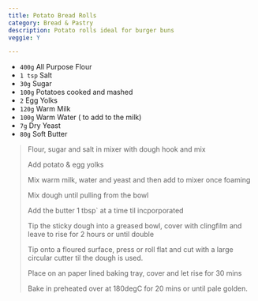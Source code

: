 ```yaml
---
title: Potato Bread Rolls 
category: Bread & Pastry
description: Potato rolls ideal for burger buns
veggie: Y

--- 
```


* `400g` All Purpose Flour
* `1 tsp` Salt
* `30g` Sugar
* `100g` Potatoes cooked and mashed
* `2` Egg Yolks
* `120g` Warm Milk
* `100g` Warm Water ( to add to the milk) 
* `7g` Dry Yeast 
* `80g` Soft Butter 

> Flour, sugar and salt in mixer with dough hook and mix
>
> Add potato & egg yolks
>
> Mix warm milk, water and yeast and then add to mixer once foaming
>
> Mix dough until pulling from the bowl
>
> Add the butter 1 tbsp` at a time til incporporated
>
> Tip the sticky dough into a greased bowl, cover with clingfilm and leave to rise for 2 hours or until double
>
> Tip onto a floured surface, press or roll flat and cut with a large circular cutter til the dough is used.
>
> Place on an paper lined baking tray, cover and let rise for 30 mins
>
> Bake in preheated over at 180degC for 20 mins or until pale golden.